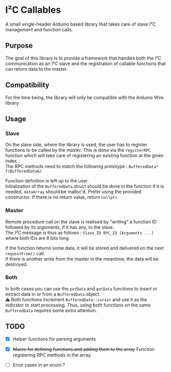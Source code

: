 # I²C Callables

A small single-header Arduino based library that takes care of slave I²C management and function calls.

## Purpose

The goal of this library is to provide a framework that handles both the I²C communication as an I²C slave and the registration of callable functions that can return data to the master.

## Compatibility

For the time being, the library will only be compatible with the Arduino Wire library.

## Usage
### Slave

On the slave side, where the library is used, the user has to register functions to be called by the master.
This is done via the `registerRPC` function which will take care of registering an existing function at the given index.  
The RPC methods need to match the following prototype : `BufferedData* f(BufferedData&)`

Function definition is left up to the user.  
Initialization of the `BufferedData` struct should be done in the function if it is needed, `dataArray` should be malloc'd. Prefer using the provided constructor.
If there is no return value, return `nullptr`.

### Master

Remote procedure call on the slave is realised by "writing" a function ID followed by its arguments, if it has any, to the slave.  
The I²C message is thus as follows : `Slave_ID RPC_ID [Arguments ...]` where both IDs are 8 bits long.

If the function returns some data, it will be stored and delivered on the next `requestFrom()` call.  
If there is another write from the master in the meantime, the data will be destroyed.

### Both

In both cases you can use the `putData` and `getData` functions to insert or extract data in or from a `BufferedData` object.  
⚠️ Both functions increment `BufferedData::cursor` and use it as the indicator to start processing. Thus, using both functions on the same `BufferedData` requires some extra attention.

## TODO

 - [x] Helper functions for parsing arguments
 - [x] ~~Macro for defining functions and adding them to the array~~ Function registering RPC methods in the array.
 - [ ] Error cases in an enum ?
 